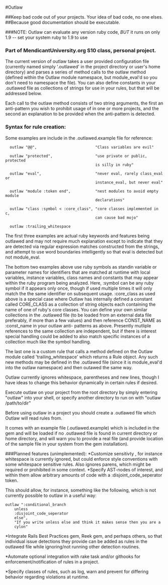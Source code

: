 #Outlaw

##Keep bad code out of your projects.  Your idea of bad code, no one elses.
##Because good documentation should be executable.

###NOTE: Outlaw can evaluate any version ruby code, *BUT* it runs on only 1.9 -- set your system ruby to 1.9 to use

### Part of MendicantUniversity.org S10 class, personal project.

The current version of outlaw takes a user provided configuration file
(currently named simply '.outlawed' in the project directory or user's home
directory) and parses a series of method calls to the outlaw method (defined
within the Outlaw module namespace, but module_eval'd so you don't need to
namespace the file).  You can also define constants in your .outlawed file as
collections of strings for use in your rules, but that will be addressed below.

Each call to the outlaw method consists of two string arguments, the first an
anti-pattern you wish to prohibit usage of in one or more projects, and the
second an explanation to be provided when the anti-pattern is detected.

### Syntax for rule creation:

Some examples are include in the .outlawed.example file for reference:

      outlaw "@@",                          "Class variables are evil"

      outlaw "protected",                   "use private or public, protected
                                            is silly in ruby"

      outlaw "eval",                        "never eval, rarely class_eval or
                                            instance_eval, but never eval"

      outlaw "module :token end",           "nest modules to avoid empty module
                                            declarations"

      outlaw "class :symbol < :core_class", "core classes implemented in c,
                                            can cause bad mojo"

      outlaw :trailing_whitespace


The first three examples are actual ruby keywords and features being outlawed
and may not require much explanation except to indicate that they are detected
via regular expression matches constructed from the strings, and attempt to use
word boundaries intelligently so that eval is detected but not module_eval.

The bottom two examples above use ruby symbols as standin variable or
parameter names for identifiers that are matched at runtime with local
variables, instance variables, class names and constants that may appear
within the ruby program being analyzed.  Here, :symbol can be any ruby symbol
if it appears only once, though if used multiple times it will only match the
the same identifier on subsequent usage.  :core_class as used above is a
special case where Outlaw has internally defined a constant called CORE_CLASS
as a collection of string objects each containing the name of one of ruby's
core classes.  You can define your own similar collections in the .outlawed
file (to be loaded from an external data file preferably, if more than a few
values) and then reference CONST_NAME as :const_name in your outlaw anti-
patterns as above.  Presently mutliple references to the same collection
are independent, but if there is interest special handling could be added to
also match specific instances of a collection much like the symbol handling.

The last one is a custom rule that calls a method defined on the Outlaw
module called 'trailing_whitespace' which returns a Rule object.  Any
such new methods may be defined in the .outlawed file (since it is
module_eval'd into the outlaw namespace) and then outawed the same way.


Outlaw currently ignores whitespace, parentheses and new lines, though I have
ideas to change this behavior dynamically in certain rules if desired.

Execute outlaw on your project from the root directory by simply entering
"outlaw" into your shell, or specify another directory to run
on with "outlaw /path/to/dir"

Before using outlaw in a project you should create a .outlawed file which
Outlaw will read rules from.

It comes with an example file (.outlawed.example) which is included in the
gem and will be loaded if no .outlawed file is found in current directory or
home directory, and will warn you to provide a real file (and provide
location of the sample file in your system from the gem installation).

###Planned features (unimplemented):
*Customize sensitivty , for instance whitespace is currently ignored, but
could enforce style conventions with some whitespace sensitive rules.
Also ignores parens, which might be required or prohibited in some
context.
*Specify AST-nodes of interest, and within them allow arbitrary amounts of
code with a :disjoint_code_seperator token.

This should allow, for instance, something like the following, which is not
currently possible to outlaw in a useful way:

    outlaw ":conditional_branch
        unless
        :disjoint_code_seperator
        else",
        "If you write unless else and think it makes sense then you are a
        cylon"

*Integrate Rails Best Practices gem, Reek gem, and perhaps others, so that individual issue
detections they provide can be added as rules in the outlawed file while
ignoring/not running other detection routines.

*Automate optional integration with rake task and/or githooks for
enforcement/notification of rules in a project.

*Specify classes of rules, such as log, warn and prevent for differing behavior regarding violations at runtime.
